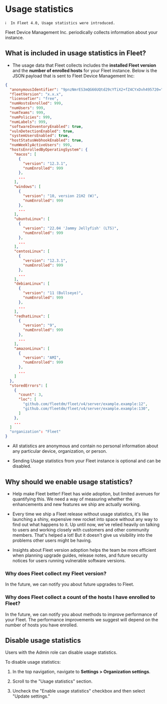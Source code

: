 # Usage statistics

```
ℹ️  In Fleet 4.0, Usage statistics were introduced.
```

Fleet Device Management Inc. periodically collects information about your instance.

## What is included in usage statistics in Fleet?

- The usage data that Fleet collects includes the **installed Fleet version** and the **number of enrolled hosts** for your Fleet instance. Below is the JSON payload that is sent to Fleet Device Management Inc:

```json
{
  "anonymousIdentifier": "9pnzNmrES3mQG66UQtd29cYTiX2+fZ4CYxDvh495720=",
  "fleetVersion": "x.x.x",
  "licenseTier": "free",
  "numHostsEnrolled": 999,
  "numUsers": 999,
  "numTeams": 999,
  "numPolicies": 999,
  "numLabels": 999,
  "softwareInventoryEnabled": true,
  "vulnDetectionEnabled": true,
  "systemUsersEnabled": true,
  "hostStatusWebhookEnabled": true,
  "numWeeklyActiveUsers": 999,
  "hostsEnrolledByOperatingSystem": {
    "macos": [
      {
        "version": "12.3.1",
        "numEnrolled": 999
      },
      ...
    ],
    "windows": [
      {
        "version": "10, version 21H2 (W)",
        "numEnrolled": 999
      },
      ...
    ],
    "ubuntuLinux": [
      {
        "version": "22.04 'Jammy Jellyfish' (LTS)",
        "numEnrolled": 999
      },
      ...
    ],
    "centosLinux": [
      {
        "version": "12.3.1",
        "numEnrolled": 999
      },
      ...
    ],
    "debianLinux": [
      {
        "version": "11 (Bullseye)",
        "numEnrolled": 999
      },
      ...
    ],
    "redhatLinux": [
      {
        "version": "9",
        "numEnrolled": 999
      },
      ...
    ],
    "amazonLinux": [
      {
        "version": "AMI",
        "numEnrolled": 999
      },
      ...
    ]
  },
  "storedErrors": [
    {
      "count": 3,
      "loc": [
        "github.com/fleetdm/fleet/v4/server/example.example:12",
        "github.com/fleetdm/fleet/v4/server/example.example:130",
      ]
    },
    ...
  ]
  "organization": "Fleet"
}
```

- All statistics are anonymous and contain no personal information about any particular device, organization, or person.

- Sending Usage statistics from your Fleet instance is optional and can be disabled.

## Why should we enable usage statistics?

- Help make Fleet better! Fleet has wide adoption, but limited avenues for quantifying this. We need a way of measuring whether the enhancements and new features we ship are actually working.

- Every time we ship a Fleet release without usage statistics, it's like launching a shiny, expensive new rocket into space without any way to find out what happens to it. Up until now, we've relied heavily on talking to users and working closely with customers and other community members. That's helped a lot! But it doesn't give us visibility into the problems other users might be having.

- Insights about Fleet version adoption helps the team be more efficient when planning upgrade guides, release notes, and future security notices for users running vulnerable software versions.

### Why does Fleet collect my Fleet version?

In the future, we can notify you about future upgrades to Fleet.

### Why does Fleet collect a count of the hosts I have enrolled to Fleet?

In the future, we can notify you about methods to improve performance of your Fleet. The performance improvements we suggest will depend on the number of hosts you have enrolled.

## Disable usage statistics

Users with the Admin role can disable usage statistics.

To disable usage statistics:

1. In the top navigation, navigate to **Settings > Organization settings**.

2. Scroll to the "Usage statistics" section.

3. Uncheck the "Enable usage statistics" checkbox and then select "Update settings."

<meta name="pageOrderInSection" value="1100">

